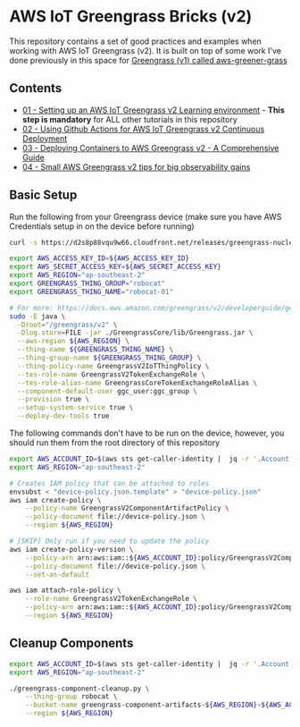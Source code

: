 # AWS IoT Greengrass Bricks (v2)

This repository contains a set of good practices and examples when working with AWS IoT Greengrass (v2). It is built on top of some work I've done previously in this space for [Greengrass (v1) called aws-greener-grass](https://github.com/t04glovern/aws-greener-grass)

## Contents

* [01 - Setting up an AWS IoT Greengrass v2 Learning environment](https://devopstar.com/2022/09/21/aws-iot-greengrass-v2-learning-environment) - **This step is mandatory** for ALL other tutorials in this repository
* [02 - Using Github Actions for AWS IoT Greengrass v2 Continuous Deployment](https://devopstar.com/2022/09/22/github-actions-for-aws-iot-greengrass-v2-continuous-deployment)
* [03 - Deploying Containers to AWS Greengrass v2 - A Comprehensive Guide](https://devopstar.com/2023/04/25/deploying-containers-to-aws-greengrass-v2-a-comprehensive-guide)
* [04 - Small AWS Greengrass v2 tips for big observability gains](https://devopstar.com/2023/06/25/small-aws-greengrass-v2-tips-for-big-observability-gains)

## Basic Setup

Run the following from your Greengrass device (make sure you have AWS Credentials setup in on the device before running)

```bash
curl -s https://d2s8p88vqu9w66.cloudfront.net/releases/greengrass-nucleus-latest.zip > greengrass-nucleus-latest.zip && unzip greengrass-nucleus-latest.zip -d GreengrassCore

export AWS_ACCESS_KEY_ID=${AWS_ACCESS_KEY_ID}
export AWS_SECRET_ACCESS_KEY=${AWS_SECRET_ACCESS_KEY}
export AWS_REGION="ap-southeast-2"
export GREENGRASS_THING_GROUP="robocat"
export GREENGRASS_THING_NAME="robocat-01"

# For more: https://docs.aws.amazon.com/greengrass/v2/developerguide/getting-started.html#install-greengrass-v2
sudo -E java \
  -Droot="/greengrass/v2" \
  -Dlog.store=FILE -jar ./GreengrassCore/lib/Greengrass.jar \
  --aws-region ${AWS_REGION} \
  --thing-name ${GREENGRASS_THING_NAME} \
  --thing-group-name ${GREENGRASS_THING_GROUP} \
  --thing-policy-name GreengrassV2IoTThingPolicy \
  --tes-role-name GreengrassV2TokenExchangeRole \
  --tes-role-alias-name GreengrassCoreTokenExchangeRoleAlias \
  --component-default-user ggc_user:ggc_group \
  --provision true \
  --setup-system-service true \
  --deploy-dev-tools true
```

The following commands don't have to be run on the device, however, you should run them from the root directory of this repository

```bash
export AWS_ACCOUNT_ID=$(aws sts get-caller-identity |  jq -r '.Account')
export AWS_REGION="ap-southeast-2"

# Creates IAM policy that can be attached to roles
envsubst < "device-policy.json.template" > "device-policy.json"
aws iam create-policy \
    --policy-name GreengrassV2ComponentArtifactPolicy \
    --policy-document file://device-policy.json \
    --region ${AWS_REGION}

# [SKIP] Only run if you need to update the policy
aws iam create-policy-version \
    --policy-arn arn:aws:iam::${AWS_ACCOUNT_ID}:policy/GreengrassV2ComponentArtifactPolicy \
    --policy-document file://device-policy.json \
    --set-as-default

aws iam attach-role-policy \
    --role-name GreengrassV2TokenExchangeRole \
    --policy-arn arn:aws:iam::${AWS_ACCOUNT_ID}:policy/GreengrassV2ComponentArtifactPolicy \
    --region ${AWS_REGION}
```

## Cleanup Components

```bash
export AWS_ACCOUNT_ID=$(aws sts get-caller-identity |  jq -r '.Account')
export AWS_REGION="ap-southeast-2"

./greengrass-component-cleanup.py \
    --thing-group robocat \
    --bucket-name greengrass-component-artifacts-${AWS_REGION}-${AWS_ACCOUNT_ID} \
    --region ${AWS_REGION}
```
